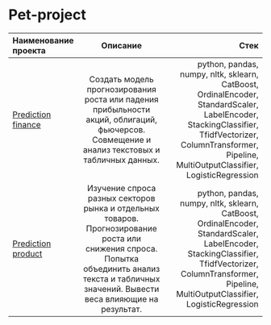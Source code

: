# Pet-project


| Наименование проекта | Описание  |Стек|
|:------------- |:---------------:| -------------:|
|[Prediction finance](https://clck.ru/39oKb4)|Создать модель прогнозирования роста или падения прибыльности акций, облигаций, фьючерсов. Совмещение и анализ текстовых и табличных данных.|python, pandas, numpy, nltk, sklearn, CatBoost, OrdinalEncoder, StandardScaler, LabelEncoder, StackingClassifier, TfidfVectorizer, ColumnTransformer, Pipeline, MultiOutputClassifier, LogisticRegression|
|[Prediction product](https://github.com/Andr890AI/Pet-project/tree/main/Prediction%20product)|Изучение спроса разных секторов рынка и отдельных товаров. Прогнозирование роста или снижения спроса. Попытка объединить анализ текста и табличных значений. Вывести веса влияющие на результат.|python, pandas, numpy, nltk, sklearn, CatBoost, OrdinalEncoder, StandardScaler, LabelEncoder, StackingClassifier, TfidfVectorizer, ColumnTransformer, Pipeline, MultiOutputClassifier, LogisticRegression|

